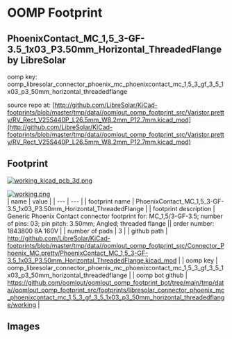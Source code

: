 # OOMP Footprint  
## PhoenixContact_MC_1,5_3-GF-3.5_1x03_P3.50mm_Horizontal_ThreadedFlange  by LibreSolar  
  
oomp key: oomp_libresolar_connector_phoenix_mc_phoenixcontact_mc_1,5_3_gf_3_5_1x03_p3_50mm_horizontal_threadedflange  
  
source repo at: [http://github.com/LibreSolar/KiCad-footprints/blob/master/tmp/data//oomlout_oomp_footprint_src/Varistor.pretty/RV_Rect_V25S440P_L26.5mm_W8.2mm_P12.7mm.kicad_mod](http://github.com/LibreSolar/KiCad-footprints/blob/master/tmp/data//oomlout_oomp_footprint_src/Varistor.pretty/RV_Rect_V25S440P_L26.5mm_W8.2mm_P12.7mm.kicad_mod)  
## Footprint  
  
[![working_kicad_pcb_3d.png](working_kicad_pcb_3d_600.png)](working_kicad_pcb_3d.png)  
  
[![working.png](working_600.png)](working.png)  
| name | value | 
| --- | --- | 
| footprint name | PhoenixContact_MC_1,5_3-GF-3.5_1x03_P3.50mm_Horizontal_ThreadedFlange | 
| footprint description | Generic Phoenix Contact connector footprint for: MC_1,5/3-GF-3.5; number of pins: 03; pin pitch: 3.50mm; Angled; threaded flange || order number: 1843800 8A 160V | 
| number of pads | 3 | 
| github path | http://github.com/LibreSolar/KiCad-footprints/blob/master/tmp/data//oomlout_oomp_footprint_src/Connector_Phoenix_MC.pretty/PhoenixContact_MC_1,5_3-GF-3.5_1x03_P3.50mm_Horizontal_ThreadedFlange.kicad_mod | 
| oomp key | oomp_libresolar_connector_phoenix_mc_phoenixcontact_mc_1,5_3_gf_3_5_1x03_p3_50mm_horizontal_threadedflange | 
| oomp bot github | https://github.com/oomlout/oomlout_oomp_footprint_bot/tree/main/tmp/data//oomlout_oomp_footprint_src/footprints/libresolar_connector_phoenix_mc_phoenixcontact_mc_1,5_3_gf_3_5_1x03_p3_50mm_horizontal_threadedflange/working | 
## Images  
